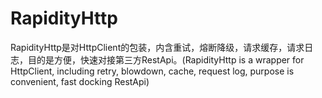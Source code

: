 # RapidityHttp
RapidityHttp是对HttpClient的包装，内含重试，熔断降级，请求缓存，请求日志，目的是方便，快速对接第三方RestApi。(RapidityHttp is a wrapper for HttpClient, including retry, blowdown, cache, request log, purpose is convenient, fast docking RestApi)



